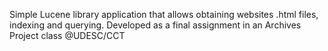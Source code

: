 Simple Lucene library application that allows obtaining websites .html files, indexing and querying. Developed as a final assignment in an Archives Project class @UDESC/CCT
